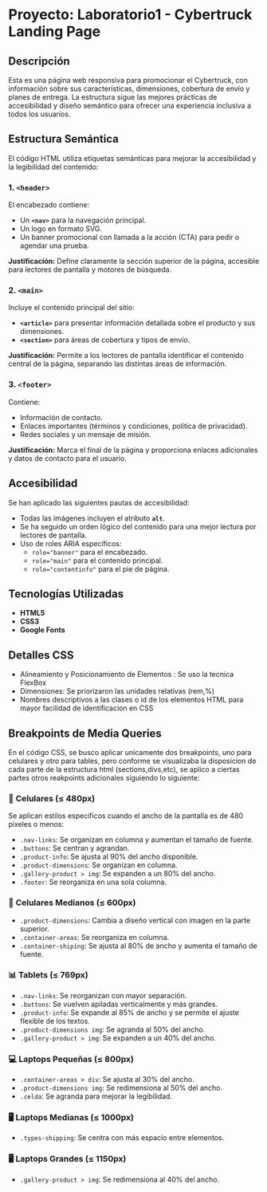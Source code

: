 # Proyecto: Laboratorio1 - Cybertruck Landing Page

## Descripción
Esta es una página web responsiva para promocionar el Cybertruck, con información sobre sus características, dimensiones, cobertura de envío y planes de entrega.
La estructura sigue las mejores prácticas de accesibilidad y diseño semántico para ofrecer una experiencia inclusiva a todos los usuarios.


## Estructura Semántica
El código HTML utiliza etiquetas semánticas para mejorar la accesibilidad y la legibilidad del contenido:


### 1. **`<header>`**
El encabezado contiene:
- Un **`<nav>`** para la navegación principal.
- Un logo en formato SVG.
- Un banner promocional con llamada a la acción (CTA) para pedir o agendar una prueba.

**Justificación:** Define claramente la sección superior de la página, accesible para lectores de pantalla y motores de búsqueda.

### 2. **`<main>`**
Incluye el contenido principal del sitio:
- **`<article>`** para presentar información detallada sobre el producto y sus dimensiones.
- **`<section>`** para áreas de cobertura y tipos de envío.

**Justificación:** Permite a los lectores de pantalla identificar el contenido central de la página, separando las distintas áreas de información.

### 3. **`<footer>`**
Contiene:
- Información de contacto.
- Enlaces importantes (términos y condiciones, política de privacidad).
- Redes sociales y un mensaje de misión.

**Justificación:** Marca el final de la página y proporciona enlaces adicionales y datos de contacto para el usuario.

## Accesibilidad
Se han aplicado las siguientes pautas de accesibilidad:
- Todas las imágenes incluyen el atributo **`alt`**.
- Se ha seguido un orden lógico del contenido para una mejor lectura por lectores de pantalla.
- Uso de roles ARIA específicos:
  - `role="banner"` para el encabezado.
  - `role="main"` para el contenido principal.
  - `role="contentinfo"` para el pie de página.

## Tecnologías Utilizadas
- **HTML5**
- **CSS3**
- **Google Fonts**

## Detalles CSS
- Alineamiento y Posicionamiento de Elementos : Se uso la tecnica FlexBox
- Dimensiones: Se priorizaron las unidades relativas (rem,%)
- Nombres descriptivos a las clases o id de los elementos HTML para mayor facilidad de identificacion en CSS

## Breakpoints de Media Queries
En el código CSS, se busco aplicar unicamente dos breakpoints, uno para celulares y otro para tables, pero conforme se visualizaba la disposicion de cada parte de la estructura html (sections,divs,etc), se aplico a ciertas partes otros reakpoints adicionales siguiendo lo siguiente:

### 📱 **Celulares (≤ 480px)**
Se aplican estilos específicos cuando el ancho de la pantalla es de 480 píxeles o menos:
- `.nav-links`: Se organizan en columna y aumentan el tamaño de fuente.
- `.buttons`: Se centran y agrandan.
- `.product-info`: Se ajusta al 90% del ancho disponible.
- `.product-dimensions`: Se organizan en columna.
- `.gallery-product > img`: Se expanden a un 80% del ancho.
- `.footer`: Se reorganiza en una sola columna.

### 📱 **Celulares Medianos (≤ 600px)**
- `.product-dimensions`: Cambia a diseño vertical con imagen en la parte superior.
- `.container-areas`: Se reorganiza en columna.
- `.container-shiping`: Se ajusta al 80% de ancho y aumenta el tamaño de fuente.

### 📊 **Tablets (≤ 769px)**
- `.nav-links`: Se reorganizan con mayor separación.
- `.buttons`: Se vuelven apiladas verticalmente y más grandes.
- `.product-info`: Se expande al 85% de ancho y se permite el ajuste flexible de los textos.
- `.product-dimensions img`: Se agranda al 50% del ancho.
- `.gallery-product > img`: Se expanden a un 40% del ancho.

### 💻 **Laptops Pequeñas (≤ 800px)**
- `.container-areas > div`: Se ajusta al 30% del ancho.
- `.product-dimensions img`: Se redimensiona al 50% del ancho.
- `.celda`: Se agranda para mejorar la legibilidad.

### 🖥 **Laptops Medianas (≤ 1000px)**
- `.types-shipping`: Se centra con más espacio entre elementos.

### 🖥 **Laptops Grandes (≤ 1150px)**
- `.gallery-product > img`: Se redimensiona al 40% del ancho.